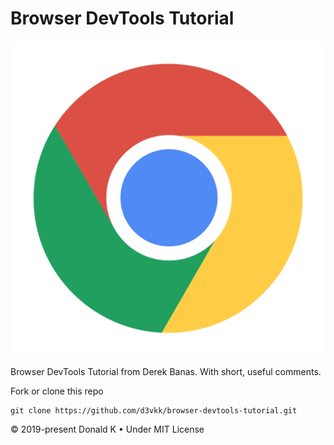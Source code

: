 # Browser DevTools Tutorial

![Chrome Browser](https://github.com/d3vkk/browser-devtools-tutorial/blob/master/chrome-browser.png)

Browser DevTools Tutorial from Derek Banas. With short, useful comments.

Fork or clone this repo
```
git clone https://github.com/d3vkk/browser-devtools-tutorial.git
```

© 2019-present Donald K • Under MIT License
